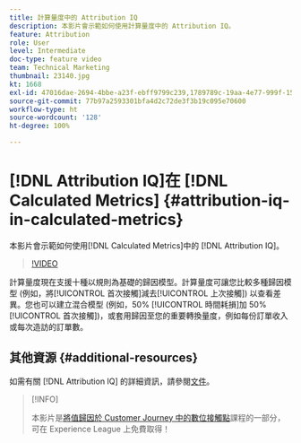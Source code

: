 ```yaml
---
title: 計算量度中的 Attribution IQ
description: 本影片會示範如何使用計算量度中的 Attribution IQ。
feature: Attribution
role: User
level: Intermediate
doc-type: feature video
team: Technical Marketing
thumbnail: 23140.jpg
kt: 1668
exl-id: 47016dae-2694-4bbe-a23f-ebff9799c239,1789789c-19aa-4e77-999f-15fa11b7f858
source-git-commit: 77b97a2593301bfa4d2c72de3f3b19c095e70600
workflow-type: ht
source-wordcount: '128'
ht-degree: 100%

---
```


# [!DNL Attribution IQ]在 [!DNL Calculated Metrics] {#attribution-iq-in-calculated-metrics}

本影片會示範如何使用[!DNL Calculated Metrics]中的 [!DNL Attribution IQ]。

>[!VIDEO](https://video.tv.adobe.com/v/23140/?quality=12)

計算量度現在支援十種以規則為基礎的歸因模型。計算量度可讓您比較多種歸因模型 (例如，將[!UICONTROL 首次接觸]減去[!UICONTROL 上次接觸]) 以查看差異。您也可以建立混合模型 (例如，50% [!UICONTROL 時間耗損]加 50% [!UICONTROL 首次接觸])，或套用歸因至您的重要轉換量度，例如每份訂單收入或每次造訪的訂單數。

## 其他資源 {#additional-resources}

如需有關 [!DNL Attribution IQ] 的詳細資訊，請參閱[文件](https://experienceleague.adobe.com/docs/analytics/analyze/analysis-workspace/attribution/overview.html?lang=zh-Hant)。

>[!INFO]
>
> 本影片是[將值歸因於 Customer Journey 中的數位接觸點](https://experienceleague.adobe.com/?recommended=Analytics-U-1-2020.2)課程的一部分，可在 Experience League 上免費取得！
